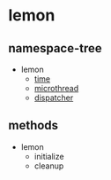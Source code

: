 lemon
====

namespace-tree
----
* lemon
  * [time](time/)
  * [microthread](microthread/)
  * [dispatcher](dispatcher/)

methods
----
* lemon
  * initialize
  * cleanup
  

